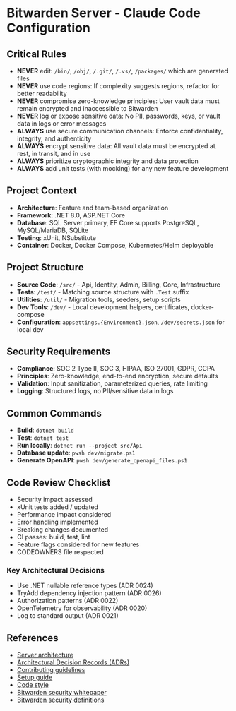 # Bitwarden Server - Claude Code Configuration

## Critical Rules

- **NEVER** edit: `/bin/`, `/obj/`, `/.git/`, `/.vs/`, `/packages/` which are generated files
- **NEVER** use code regions: If complexity suggests regions, refactor for better readability
- **NEVER** compromise zero-knowledge principles: User vault data must remain encrypted and inaccessible to Bitwarden
- **NEVER** log or expose sensitive data: No PII, passwords, keys, or vault data in logs or error messages
- **ALWAYS** use secure communication channels: Enforce confidentiality, integrity, and authenticity
- **ALWAYS** encrypt sensitive data: All vault data must be encrypted at rest, in transit, and in use
- **ALWAYS** prioritize cryptographic integrity and data protection
- **ALWAYS** add unit tests (with mocking) for any new feature development

## Project Context

- **Architecture**: Feature and team-based organization
- **Framework**: .NET 8.0, ASP.NET Core
- **Database**: SQL Server primary, EF Core supports PostgreSQL, MySQL/MariaDB, SQLite
- **Testing**: xUnit, NSubstitute
- **Container**: Docker, Docker Compose, Kubernetes/Helm deployable

## Project Structure

- **Source Code**: `/src/` - Api, Identity, Admin, Billing, Core, Infrastructure
- **Tests**: `/test/` - Matching source structure with `.Test` suffix
- **Utilities**: `/util/` - Migration tools, seeders, setup scripts
- **Dev Tools**: `/dev/` - Local development helpers, certificates, docker-compose
- **Configuration**: `appsettings.{Environment}.json`, `/dev/secrets.json` for local dev

## Security Requirements

- **Compliance**: SOC 2 Type II, SOC 3, HIPAA, ISO 27001, GDPR, CCPA
- **Principles**: Zero-knowledge, end-to-end encryption, secure defaults
- **Validation**: Input sanitization, parameterized queries, rate limiting
- **Logging**: Structured logs, no PII/sensitive data in logs

## Common Commands

- **Build**: `dotnet build`
- **Test**: `dotnet test`
- **Run locally**: `dotnet run --project src/Api`
- **Database update**: `pwsh dev/migrate.ps1`
- **Generate OpenAPI**: `pwsh dev/generate_openapi_files.ps1`

## Code Review Checklist

- Security impact assessed
- xUnit tests added / updated
- Performance impact considered
- Error handling implemented
- Breaking changes documented
- CI passes: build, test, lint
- Feature flags considered for new features
- CODEOWNERS file respected

### Key Architectural Decisions

- Use .NET nullable reference types (ADR 0024)
- TryAdd dependency injection pattern (ADR 0026)
- Authorization patterns (ADR 0022)
- OpenTelemetry for observability (ADR 0020)
- Log to standard output (ADR 0021)

## References

- [Server architecture](https://contributing.bitwarden.com/architecture/server/)
- [Architectural Decision Records (ADRs)](https://contributing.bitwarden.com/architecture/adr/)
- [Contributing guidelines](https://contributing.bitwarden.com/contributing/)
- [Setup guide](https://contributing.bitwarden.com/getting-started/server/guide/)
- [Code style](https://contributing.bitwarden.com/contributing/code-style/)
- [Bitwarden security whitepaper](https://bitwarden.com/help/bitwarden-security-white-paper/)
- [Bitwarden security definitions](https://contributing.bitwarden.com/architecture/security/definitions)
